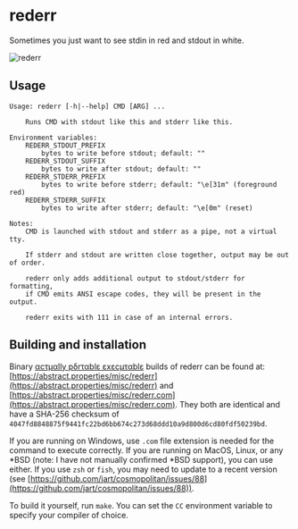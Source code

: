 rederr
======

Sometimes you just want to see stdin in red and stdout in white.

![rederr](https://github.com/sufianrhazi/rederr/assets/176408/a9d61bc7-69b5-4ef6-a600-d88c46020c03)


## Usage

    Usage: rederr [-h|--help] CMD [ARG] ...

        Runs CMD with stdout like this and stderr like this.

    Environment variables:
        REDERR_STDOUT_PREFIX
            bytes to write before stdout; default: ""
        REDERR_STDOUT_SUFFIX
            bytes to write after stdout; default: ""
        REDERR_STDERR_PREFIX
            bytes to write before stderr; default: "\e[31m" (foreground red)
        REDERR_STDERR_SUFFIX
            bytes to write after stderr; default: "\e[0m" (reset)

    Notes:
        CMD is launched with stdout and stderr as a pipe, not a virtual tty.

        If stderr and stdout are written close together, output may be out of order.

        rederr only adds additional output to stdout/stderr for formatting,
        if CMD emits ANSI escape codes, they will be present in the output.

        rederr exits with 111 in case of an internal errors.


## Building and installation

Binary [αcτµαlly pδrταblε εxεcµταblε](https://justine.lol/ape.html) builds of rederr can be found at:
[https://abstract.properties/misc/rederr](https://abstract.properties/misc/rederr) and
[https://abstract.properties/misc/rederr.com](https://abstract.properties/misc/rederr.com). They both are identical and have
a SHA-256 checksum of `4047fd8848875f9441fc22bd6bb674c273d68ddd10a9d800d6cd80fdf50239bd`.

If you are running on Windows, use `.com` file extension is needed for the command to execute correctly. If you are
running on MacOS, Linux, or any \*BSD (note: I have not manually confirmed \*BSD support), you can use either. If you
use `zsh` or `fish`, you may need to update to a recent version (see
[https://github.com/jart/cosmopolitan/issues/88](https://github.com/jart/cosmopolitan/issues/88)).

To build it yourself, run `make`. You can set the `CC` environment variable to specify your compiler of choice. 
